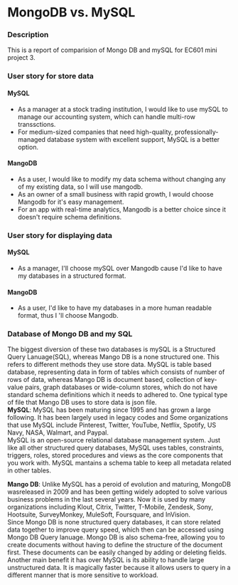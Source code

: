 # MongoDB vs. MySQL    
### Description     
This is a report of comparision of Mongo DB and mySQL for EC601 mini project 3.     
### User story for store data      
#### MySQL    
* As a manager at a stock trading institution, I would like to use mySQL to manage our accounting system, which can handle multi-row transsctions. 
* For medium-sized companies that need high-quality, professionally-managed database system with excellent support, MySQL is a better option.
#### MangoDB    
* As a user, I would like to modify my data schema without changing any of my existing data, so I will use mangodb.
* As an owner of a small business with rapid growth, I would choose Mangodb for it's easy management.
* For an app with real-time analytics, Mangodb is a better choice since it doesn't require schema definitions.
### User story for displaying data
#### MySQL
* As a manager, I'll choose mySQL over Mangodb cause I'd like to have my databases in a structured format.
#### MangoDB
* As a user, I'd like to have my databases in a more human readable format, thus I 'll choose Mangodb.
### Database of Mongo DB and my SQL
The biggest diversion of these two databases is mySQL is a Structured Query Lanuage(SQL), whereas Mango DB is a none structured one. This refers to different methods they use store data. MySQL is table based database, representing data in form of tables which consists of number of rows of data, whereas Mango DB is document based, collection of key-value pairs, graph databases or wide-column stores, which do
not have standard schema definitions which it needs to adhered to. One typical type of file that Mango DB uses to store data is json file.       
**MySQL**: MySQL has been maturing since 1995 and has grown a large following. It has been largely used in  legacy codes and 
Some organizations that use MySQL include Pinterest, Twitter, YouTube, Netflix, Spotify, US Navy, NASA, Walmart, and Paypal.     
MySQL is an open-source relational database management system. Just like all other structured query databases, MySQL uses tables, constraints, triggers, roles, stored procedures and views as the core components that you work with. MySQL mantains a schema table to keep all metadata related in other tables.

**Mango DB**: Unlike MySQL has a peroid of evolution and maturing, MongoDB wasreleased in 2009 and has been getting widely adopted to solve various business problems in the last several years. Now it is used by many organizations including Klout, Citrix, Twitter, T-Mobile, Zendesk, Sony, Hootsuite, SurveyMonkey, MuleSoft, Foursquare, and InVision.    
Since Mongo DB is none structured query databases, it can store related data together to improve query speed, which then can be accessed using Mongo DB Query lanuage. Mongo DB is also schema-free, allowing you to create documents without having to define the structure of the document first. These documents can be easily changed by adding or deleting fields.  
Another main benefit it has over MySQL is its ability to handle large unstructured data. It is magically faster because it allows users to query in a different manner that is more sensitive to workload.
